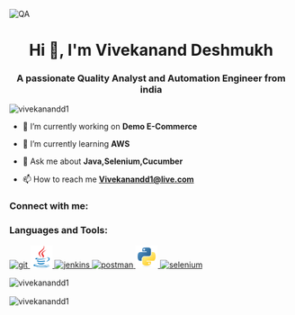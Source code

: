 ![QA](https://static.wixstatic.com/media/54c3a8_20a3ad451dd940e3a8388b2fd47c6b57~mv2.gif)
<h1 align="center">Hi 👋, I'm Vivekanand Deshmukh</h1>
<h3 align="center">A passionate Quality Analyst and Automation Engineer from india</h3>

<p align="left"> <img src="https://komarev.com/ghpvc/?username=vivekanandd1&label=Profile%20views&color=0e75b6&style=flat" alt="vivekanandd1" /> </p>

- 🔭 I’m currently working on **Demo E-Commerce**

- 🌱 I’m currently learning **AWS**

- 💬 Ask me about **Java,Selenium,Cucumber**

- 📫 How to reach me **Vivekanandd1@live.com**

<h3 align="left">Connect with me:</h3>
<p align="left">
</p>

<h3 align="left">Languages and Tools:</h3>
<p align="left"> <a href="https://git-scm.com/" target="_blank" rel="noreferrer"> <img src="https://www.vectorlogo.zone/logos/git-scm/git-scm-icon.svg" alt="git" width="40" height="40"/> </a> <a href="https://www.java.com" target="_blank" rel="noreferrer"> <img src="https://raw.githubusercontent.com/devicons/devicon/master/icons/java/java-original.svg" alt="java" width="40" height="40"/> </a> <a href="https://www.jenkins.io" target="_blank" rel="noreferrer"> <img src="https://www.vectorlogo.zone/logos/jenkins/jenkins-icon.svg" alt="jenkins" width="40" height="40"/> </a> <a href="https://postman.com" target="_blank" rel="noreferrer"> <img src="https://www.vectorlogo.zone/logos/getpostman/getpostman-icon.svg" alt="postman" width="40" height="40"/> </a> <a href="https://www.python.org" target="_blank" rel="noreferrer"> <img src="https://raw.githubusercontent.com/devicons/devicon/master/icons/python/python-original.svg" alt="python" width="40" height="40"/> </a> <a href="https://www.selenium.dev" target="_blank" rel="noreferrer"> <img src="https://raw.githubusercontent.com/detain/svg-logos/780f25886640cef088af994181646db2f6b1a3f8/svg/selenium-logo.svg" alt="selenium" width="40" height="40"/> </a> </p>

<p><img align="center" src="https://github-readme-stats.vercel.app/api/top-langs?username=vivekanandd1&show_icons=true&locale=en&layout=compact" alt="vivekanandd1" /></p>

<p><img align="center" src="https://github-readme-streak-stats.herokuapp.com/?user=vivekanandd1&" alt="vivekanandd1" /></p>

